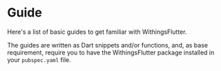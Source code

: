 # Guide

Here's a list of basic guides to get familiar with WithingsFlutter.

The guides are written as Dart snippets and/or functions, and, as base requirement, require you to have the WithingsFlutter package installed in your `pubspec.yaml` file.